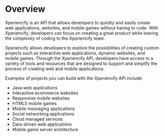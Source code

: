 # Overview

Xperiencify is an API that allows developers to quickly and easily create web applications, websites, and mobile games without having to code. With Xperiencify, developers can focus on creating a great product while leaving the complexity of coding to the Xperiencify team.

Xperiencify allows developers to explore the possibilities of creating custom projects such as interactive web applications, dynamic websites, and mobile games. Through the Xperiencify API, developers have access to a variety of tools and resources that are designed to support and simplify the process of creating web and mobile applications.

Examples of projects you can build with the Xperiencify API include:

- Java web applications
- Interactive ecommerce websites
- Responsive mobile websites
- HTML5 mobile games
- Mobile messaging applications
- Social networking applications
- Cloud managed services
- Data-driven web applications
- Mobile game server architecture
